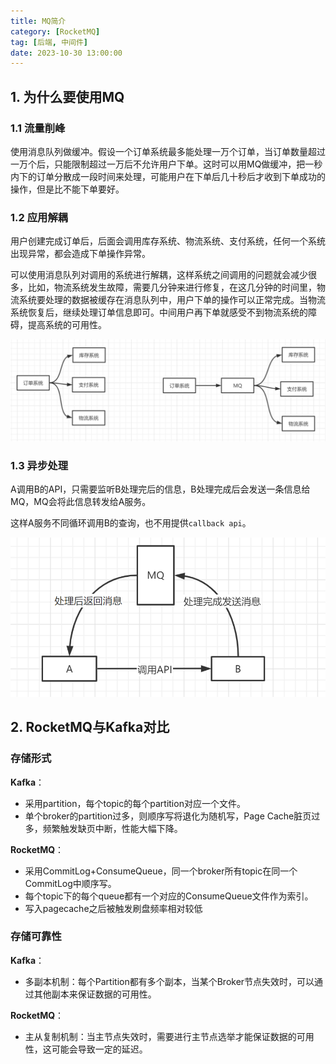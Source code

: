 ```yaml
---
title: MQ简介
category: [RocketMQ]
tag: [后端, 中间件]
date: 2023-10-30 13:00:00
---
```


## 1. 为什么要使用MQ

### 1.1 流量削峰

使用消息队列做缓冲。假设一个订单系统最多能处理一万个订单，当订单数量超过一万个后，只能限制超过一万后不允许用户下单。这时可以用MQ做缓冲，把一秒内下的订单分散成一段时间来处理，可能用户在下单后几十秒后才收到下单成功的操作，但是比不能下单要好。

### 1.2 应用解耦

用户创建完成订单后，后面会调用库存系统、物流系统、支付系统，任何一个系统出现异常，都会造成下单操作异常。

可以使用消息队列对调用的系统进行解耦，这样系统之间调用的问题就会减少很多，比如，物流系统发生故障，需要几分钟来进行修复，在这几分钟的时间里，物流系统要处理的数据被缓存在消息队列中，用户下单的操作可以正常完成。当物流系统恢复后，继续处理订单信息即可。中间用户再下单就感受不到物流系统的障碍，提高系统的可用性。

![image-20210718104024644](./assets/20210718104029.png)

### 1.3 异步处理

A调用B的API，只需要监听B处理完后的信息，B处理完成后会发送一条信息给MQ，MQ会将此信息转发给A服务。

这样A服务不同循环调用B的查询，也不用提供`callback api`。

<img src="./assets/20210718103747.png" alt="image-20210718103723104" style="zoom: 67%;" />

## 2. RocketMQ与Kafka对比

### 存储形式

**Kafka**：
- 采用partition，每个topic的每个partition对应一个文件。
- 单个broker的partition过多，则顺序写将退化为随机写，Page Cache脏页过多，频繁触发缺页中断，性能大幅下降。

**RocketMQ**：
- 采用CommitLog+ConsumeQueue，同一个broker所有topic在同一个CommitLog中顺序写。
- 每个topic下的每个queue都有一个对应的ConsumeQueue文件作为索引。
- 写入pagecache之后被触发刷盘频率相对较低

### 存储可靠性

**Kafka**：
- 多副本机制：每个Partition都有多个副本，当某个Broker节点失效时，可以通过其他副本来保证数据的可用性。

**RocketMQ**：
- 主从复制机制：当主节点失效时，需要进行主节点选举才能保证数据的可用性，这可能会导致一定的延迟。
